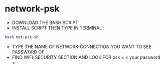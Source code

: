 # network-psk
- DOWNLOAD THE BASH SCRIPT
- INSTALL SCRIPT THEN TYPE IN TERMINAL :
``` sh
bash net-psk.sh 
```
- TYPE THE NAME OF NETWORK-CONNECTION YOU WANT TO SEE PASSWORD OF
- FIND WIFI-SECURITY SECTION AND LOOK FOR psk = < your password > 
